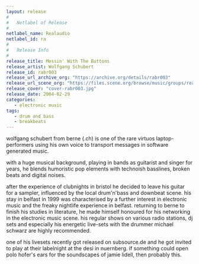 ```yaml
---
layout: release
#
#   Netlabel of Release
#
netlabel_name: Realaudio
netlabel_id: ra
#
#   Release Info
#
release_title: Messin' With The Buttons
release_artist: Wolfgang Schubert
release_id: rabr003
release_url_archive_org: "https://archive.org/details/rabr003"
release_url_scene_org: "https://files.scene.org/browse/music/groups/realaudio/"
release_cover: "cover-rabr003.jpg"
release_date: 2004-02-29
categories:
   - electronic music
tags:
   - drum and bass
   - breakbeats
---
```

wolfgang schubert from berne (.ch) is one of the rare virtuos laptop-performers using his own voice to transport messages in software generated music.

with a huge musical background, playing in bands as guitarist and singer for years, he blends humoristic pop elements with technoish basslines, broken beats and digital noises.

after the experience of clubnights in bristol he decided to leave his guitar for a sampler, influenced by the local drum'n'bass and downbeat scene. his stay in belfast in 1999 was characterised by a further interest in electronic music and the freaky nightlife experience in belfast. returning to berne to finish his studies in literature, he made himself honoured for his networking in the electronic music scene. his regular shows on various radio stations, dj sets and especially his energetic live-sets with the drummer michael schwarz are highly recommended.

one of his livesets recently got released on subsource.de and he got invited to play at their labelnight at the desi in nuernberg.
if something could open polo hofer's ears for the soundscapes of jamie lidell, then probably this.